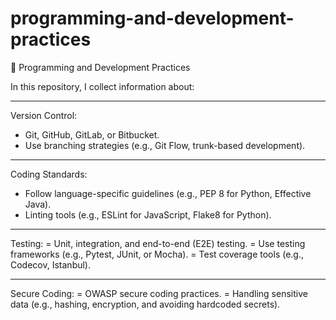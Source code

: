 # programming-and-development-practices
🧠 Programming and Development Practices

In this repository, I collect information about:

---

Version Control:
- Git, GitHub, GitLab, or Bitbucket.
- Use branching strategies (e.g., Git Flow, trunk-based development).

---

Coding Standards:
- Follow language-specific guidelines (e.g., PEP 8 for Python, Effective Java).
- Linting tools (e.g., ESLint for JavaScript, Flake8 for Python).

---

Testing:
= Unit, integration, and end-to-end (E2E) testing.
= Use testing frameworks (e.g., Pytest, JUnit, or Mocha).
= Test coverage tools (e.g., Codecov, Istanbul).

---

Secure Coding:
= OWASP secure coding practices.
= Handling sensitive data (e.g., hashing, encryption, and avoiding hardcoded secrets).
